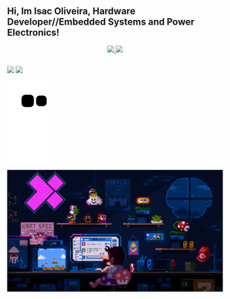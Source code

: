 ## Hi, Im Isac Oliveira, Hardware Developer//Embedded Systems and Power Electronics!
<div align="center">
  <a href="https://github.com/IOS385">
  <img height="180em" src="https://github-readme-stats.vercel.app/api?username=ios385&show_icons=true&theme=dracula&include_all_commits=true&count_private=true"/>
  <img height="180em" src="https://github-readme-stats.vercel.app/api/top-langs/?username=ios385&layout=compact&langs_count=7&theme=dracula"/>
</div>

  
  
  ##
 
<div> 

 
  <a href = "mailto:contatoisacoliveira374@gmail.com"><img src="https://img.shields.io/badge/-Gmail-%23333?style=for-the-badge&logo=gmail&logoColor=white" target="_blank"></a>
  <a href="https://www.linkedin.com/in/isac-oliveira/" target="_blank"><img src="https://img.shields.io/badge/-LinkedIn-%230077B5?style=for-the-badge&logo=linkedin&logoColor=white" target="_blank"></a> 
 
  ![Snake animation](https://github.com/rafaballerini/rafaballerini/blob/output/github-contribution-grid-snake.svg)
 
</div>
<img src="https://raw.githubusercontent.com/AlvesLuis0/AlvesLuis0/master/img/mario.gif" alt="Mario Coding">
